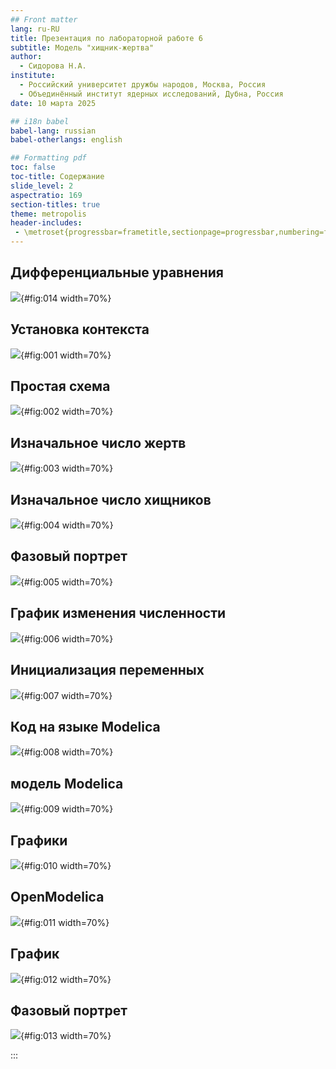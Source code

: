 ```yaml
---
## Front matter
lang: ru-RU
title: Презентация по лабораторной работе 6
subtitle: Модель "хищник-жертва"
author:
  - Сидорова Н.А.
institute:
  - Российский университет дружбы народов, Москва, Россия
  - Объединённый институт ядерных исследований, Дубна, Россия
date: 10 марта 2025

## i18n babel
babel-lang: russian
babel-otherlangs: english

## Formatting pdf
toc: false
toc-title: Содержание
slide_level: 2
aspectratio: 169
section-titles: true
theme: metropolis
header-includes:
 - \metroset{progressbar=frametitle,sectionpage=progressbar,numbering=fraction}
---
```


## Дифференциальные уравнения

![](image/14.jpg){#fig:014 width=70%}

## Установка контекста

![](image/1.jpg){#fig:001 width=70%}

## Простая схема

![](image/2.jpg){#fig:002 width=70%}

## Изначальное число жертв

![](image/3.jpg){#fig:003 width=70%}

## Изначальное число хищников

![](image/4.jpg){#fig:004 width=70%}

## Фазовый портрет

![](image/5.jpg){#fig:005 width=70%}

## График изменения численности

![](image/6.jpg){#fig:006 width=70%}

## Инициализация переменных

![](image/7.jpg){#fig:007 width=70%}

## Код на языке Modelica

![](image/8.jpg){#fig:008 width=70%}

## модель Modelica

![](image/9.jpg){#fig:009 width=70%}

## Графики

![](image/10.jpg){#fig:010 width=70%}

## OpenModelica

![](image/11.jpg){#fig:011 width=70%}

## График

![](image/12.jpg){#fig:012 width=70%}

## Фазовый портрет

![](image/13.jpg){#fig:013 width=70%}


:::


